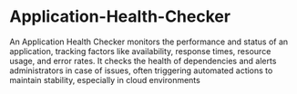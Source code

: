 # Application-Health-Checker
An Application Health Checker monitors the performance and status of an application, tracking factors like availability, response times, resource usage, and error rates. It checks the health of dependencies and alerts administrators in case of issues, often triggering automated actions to maintain stability, especially in cloud environments
